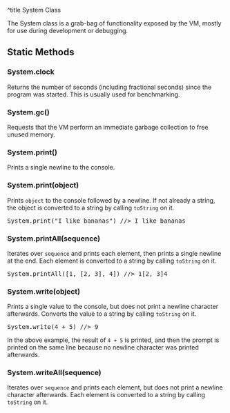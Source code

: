 ^title System Class

The System class is a grab-bag of functionality exposed by the VM, mostly for
use during development or debugging.

## Static Methods

### System.**clock**

Returns the number of seconds (including fractional seconds) since the program
was started. This is usually used for benchmarking.

### System.**gc**()

Requests that the VM perform an immediate garbage collection to free unused
memory.

### System.**print**()

Prints a single newline to the console.

### System.**print**(object)

Prints `object` to the console followed by a newline. If not already a string,
the object is converted to a string by calling `toString` on it.

<pre class="snippet">
System.print("I like bananas") //> I like bananas
</pre>

### System.**printAll**(sequence)

Iterates over `sequence` and prints each element, then prints a single newline
at the end. Each element is converted to a string by calling `toString` on it.

<pre class="snippet">
System.printAll([1, [2, 3], 4]) //> 1[2, 3]4
</pre>

### System.**write**(object)

Prints a single value to the console, but does not print a newline character
afterwards. Converts the value to a string by calling `toString` on it.

<pre class="snippet">
System.write(4 + 5) //> 9
</pre>

In the above example, the result of `4 + 5` is printed, and then the prompt is
printed on the same line because no newline character was printed afterwards.

### System.**writeAll**(sequence)

Iterates over `sequence` and prints each element, but does not print a newline
character afterwards. Each element is converted to a string by calling `toString` on it.
